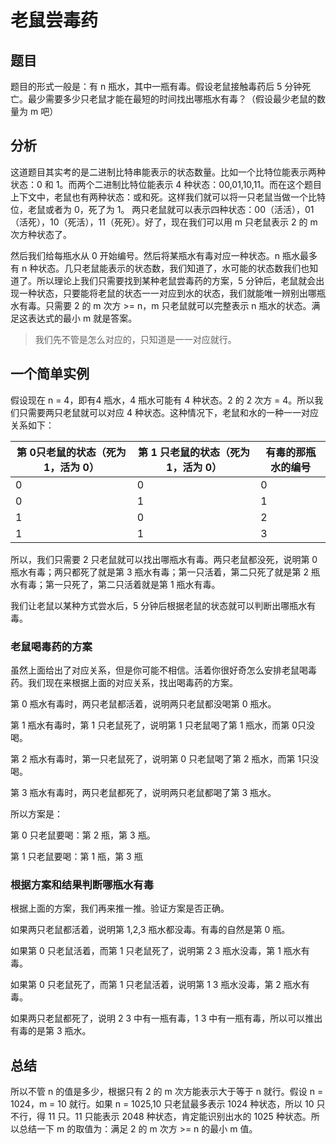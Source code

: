 # 老鼠尝毒药

## 题目

题目的形式一般是：有 n 瓶水，其中一瓶有毒。假设老鼠接触毒药后 5 分钟死亡。最少需要多少只老鼠才能在最短的时间找出哪瓶水有毒？（假设最少老鼠的数量为 m 吧）

## 分析

这道题目其实考的是二进制比特串能表示的状态数量。比如一个比特位能表示两种状态：0 和 1。而两个二进制比特位能表示 4 种状态：00,01,10,11。而在这个题目上下文中，老鼠也有两种状态：或和死。这样我们就可以将一只老鼠当做一个比特位，老鼠或者为 0，死了为 1。 两只老鼠就可以表示四种状态：00（活活），01（活死），10（死活），11（死死）。好了，现在我们可以用 m 只老鼠表示 2 的 m 次方种状态了。

然后我们给每瓶水从 0 开始编号。然后将某瓶水有毒对应一种状态。n 瓶水最多有 n 种状态。几只老鼠能表示的状态数，我们知道了，水可能的状态数我们也知道了。所以理论上我们只需要找到某种老鼠尝毒药的方案，5 分钟后，老鼠就会出现一种状态，只要能将老鼠的状态一一对应到水的状态，我们就能唯一辨别出哪瓶水有毒。只需要 2 的 m 次方 >= n，m 只老鼠就可以完整表示 n 瓶水的状态。满足这表达式的最小 m 就是答案。

>   我们先不管是怎么对应的，只知道是一一对应就行。

## 一个简单实例

假设现在 n = 4，即有4 瓶水，4 瓶水可能有 4 种状态。2 的 2 次方 = 4。所以我们只需要两只老鼠就可以对应 4 种状态。这种情况下，老鼠和水的一种一一对应关系如下：

| 第 0只老鼠的状态（死为 1，活为 0） | 第 1 只老鼠的状态（死为 1，活为 0） | 有毒的那瓶水的编号 |
| -------------------- | --------------------- | --------- |
| 0                    | 0                     | 0         |
| 0                    | 1                     | 1         |
| 1                    | 0                     | 2         |
| 1                    | 1                     | 3         |

所以，我们只需要 2 只老鼠就可以找出哪瓶水有毒。两只老鼠都没死，说明第 0 瓶水有毒；两只都死了就是第 3 瓶水有毒；第一只活着，第二只死了就是第 2 瓶水有毒；第一只死了，第二只活着就是第 1 瓶水有毒。

我们让老鼠以某种方式尝水后，5 分钟后根据老鼠的状态就可以判断出哪瓶水有毒。

### 老鼠喝毒药的方案

虽然上面给出了对应关系，但是你可能不相信。活着你很好奇怎么安排老鼠喝毒药。我们现在来根据上面的对应关系，找出喝毒药的方案。

第 0 瓶水有毒时，两只老鼠都活着，说明两只老鼠都没喝第 0 瓶水。

第 1 瓶水有毒时，第 1 只老鼠死了，说明第 1 只老鼠喝了第 1 瓶水，而第 0只没喝。

第 2 瓶水有毒时，第一只老鼠死了，说明第 0 只老鼠喝了第 2 瓶水，而第 1只没喝。

第 3 瓶水有毒时，两只老鼠都死了，说明两只老鼠都喝了第 3 瓶水。

所以方案是：

第 0 只老鼠要喝：第 2 瓶，第 3 瓶。

第 1 只老鼠要喝：第 1 瓶，第 3 瓶

### 根据方案和结果判断哪瓶水有毒

根据上面的方案，我们再来推一推。验证方案是否正确。

如果两只老鼠都活着，说明第 1,2,3 瓶水都没毒。有毒的自然是第 0 瓶。

如果第 0 只老鼠活着，而第 1 只老鼠死了，说明第 2 3 瓶水没毒，第 1 瓶水有毒。

如果第 0 只老鼠死了，而第 1 只老鼠活着，说明第 1 3 瓶水没毒，第 2 瓶水有毒。

如果两只老鼠都死了，说明 2 3 中有一瓶有毒，1 3 中有一瓶有毒，所以可以推出有毒的是第 3 瓶水。

## 总结

所以不管 n 的值是多少，根据只有 2 的 m 次方能表示大于等于 n 就行。假设 n = 1024，m = 10 就行。如果 n = 1025,10 只老鼠最多表示 1024 种状态，所以 10 只不行，得 11 只。11 只能表示 2048 种状态，肯定能识别出水的 1025 种状态。所以总结一下 m 的取值为：满足 2 的 m 次方 >= n 的最小 m 值。